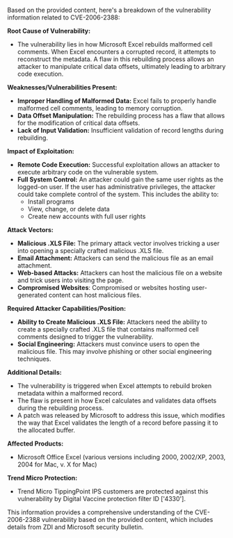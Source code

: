 Based on the provided content, here's a breakdown of the vulnerability information related to CVE-2006-2388:

**Root Cause of Vulnerability:**
- The vulnerability lies in how Microsoft Excel rebuilds malformed cell comments. When Excel encounters a corrupted record, it attempts to reconstruct the metadata. A flaw in this rebuilding process allows an attacker to manipulate critical data offsets, ultimately leading to arbitrary code execution.

**Weaknesses/Vulnerabilities Present:**
- **Improper Handling of Malformed Data:** Excel fails to properly handle malformed cell comments, leading to memory corruption.
- **Data Offset Manipulation:** The rebuilding process has a flaw that allows for the modification of critical data offsets.
- **Lack of Input Validation:** Insufficient validation of record lengths during rebuilding.

**Impact of Exploitation:**
- **Remote Code Execution:** Successful exploitation allows an attacker to execute arbitrary code on the vulnerable system.
- **Full System Control:** An attacker could gain the same user rights as the logged-on user. If the user has administrative privileges, the attacker could take complete control of the system. This includes the ability to:
    - Install programs
    - View, change, or delete data
    - Create new accounts with full user rights

**Attack Vectors:**
- **Malicious .XLS File:** The primary attack vector involves tricking a user into opening a specially crafted malicious .XLS file.
- **Email Attachment:** Attackers can send the malicious file as an email attachment.
- **Web-based Attacks:** Attackers can host the malicious file on a website and trick users into visiting the page.
- **Compromised Websites**: Compromised or websites hosting user-generated content can host malicious files.

**Required Attacker Capabilities/Position:**
- **Ability to Create Malicious .XLS File:** Attackers need the ability to create a specially crafted .XLS file that contains malformed cell comments designed to trigger the vulnerability.
- **Social Engineering:** Attackers must convince users to open the malicious file. This may involve phishing or other social engineering techniques.

**Additional Details:**
- The vulnerability is triggered when Excel attempts to rebuild broken metadata within a malformed record.
- The flaw is present in how Excel calculates and validates data offsets during the rebuilding process.
- A patch was released by Microsoft to address this issue, which modifies the way that Excel validates the length of a record before passing it to the allocated buffer.

**Affected Products:**
- Microsoft Office Excel (various versions including 2000, 2002/XP, 2003, 2004 for Mac, v. X for Mac)

**Trend Micro Protection:**
- Trend Micro TippingPoint IPS customers are protected against this vulnerability by Digital Vaccine protection filter ID ['4330'].

This information provides a comprehensive understanding of the CVE-2006-2388 vulnerability based on the provided content, which includes details from ZDI and Microsoft security bulletin.